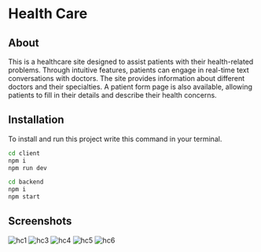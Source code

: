 # Health Care

## About
This is a healthcare site designed to assist patients with their health-related problems. Through intuitive features, patients can engage in real-time text conversations with doctors. The site provides information about different doctors and their specialties. A patient form page is also available, allowing patients to fill in their details and describe their health concerns.

## Installation

To install and run this project write this command in your terminal.

```bash
cd client
npm i
npm run dev

cd backend
npm i
npm start
```


## Screenshots
![hc1](https://github.com/deevesh11nov/Health-Care/assets/127090783/7908fe31-c86a-4f57-8364-912bbaad02bf)
![hc3](https://github.com/deevesh11nov/Health-Care/assets/127090783/16190aee-a2fc-471d-8899-a1fa79dfb58a)
![hc4](https://github.com/deevesh11nov/Health-Care/assets/127090783/97c6eb2f-2528-4509-9633-93a22ade411f)
![hc5](https://github.com/deevesh11nov/Health-Care/assets/127090783/37f48e51-88bd-4479-9a2b-277c5105d309)
![hc6](https://github.com/deevesh11nov/Health-Care/assets/127090783/1fedfefb-5c33-421a-b89e-eecc84bfe67f)



